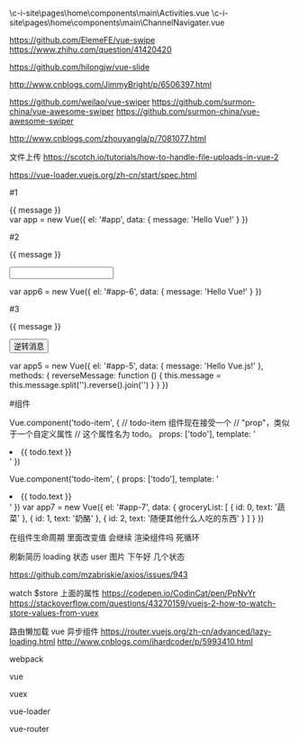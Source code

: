 


\c-i-site\pages\home\components\main\Activities.vue
\c-i-site\pages\home\components\main\ChannelNavigater.vue







https://github.com/ElemeFE/vue-swipe
https://www.zhihu.com/question/41420420

https://github.com/hilongjw/vue-slide

http://www.cnblogs.com/JimmyBright/p/6506397.html


https://github.com/weilao/vue-swiper
https://github.com/surmon-china/vue-awesome-swiper
https://github.com/surmon-china/vue-awesome-swiper


http://www.cnblogs.com/zhouyangla/p/7081077.html




文件上传
https://scotch.io/tutorials/how-to-handle-file-uploads-in-vue-2


https://vue-loader.vuejs.org/zh-cn/start/spec.html


#1

<div id="app">
  {{ message }}
</div>
var app = new Vue({
  el: '#app',
  data: {
    message: 'Hello Vue!'
  }
})


#2

<div id="app-6">
  <p>{{ message }}</p>
  <input v-model="message">
</div>

var app6 = new Vue({
  el: '#app-6',
  data: {
    message: 'Hello Vue!'
  }
})






#3
<div id="app-5">
  <p>{{ message }}</p>
  <button v-on:click="reverseMessage">逆转消息</button>
</div>

var app5 = new Vue({
  el: '#app-5',
  data: {
    message: 'Hello Vue.js!'
  },
  methods: {
    reverseMessage: function () {
      this.message = this.message.split('').reverse().join('')
    }
  }
})





#组件

Vue.component('todo-item', {
  // todo-item 组件现在接受一个
  // "prop"，类似于一个自定义属性
  // 这个属性名为 todo。
  props: ['todo'],
  template: '<li>{{ todo.text }}</li>'
})


<div id="app-7">
  <ol>
    <!--
      现在我们为每个 todo-item 提供 todo 对象
      todo 对象是变量，即其内容可以是动态的。
      我们也需要为每个组件提供一个“key”，晚些时候我们会做个解释。
    -->
    <todo-item
      v-for="item in groceryList"
      v-bind:todo="item"
      v-bind:key="item.id">
    </todo-item>
  </ol>
</div>


Vue.component('todo-item', {
  props: ['todo'],
  template: '<li>{{ todo.text }}</li>'
})
var app7 = new Vue({
  el: '#app-7',
  data: {
    groceryList: [
      { id: 0, text: '蔬菜' },
      { id: 1, text: '奶酪' },
      { id: 2, text: '随便其他什么人吃的东西' }
    ]
  }
})



在组件生命周期 里面改变值 会继续 渲染组件吗 死循环











刷新简历 loading 状态
user 图片
下午好 几个状态


https://github.com/mzabriskie/axios/issues/943



watch $store 上面的属性
https://codepen.io/CodinCat/pen/PpNvYr
https://stackoverflow.com/questions/43270159/vuejs-2-how-to-watch-store-values-from-vuex




路由懒加载 vue 异步组件 https://router.vuejs.org/zh-cn/advanced/lazy-loading.html
http://www.cnblogs.com/ihardcoder/p/5993410.html





webpack


vue

vuex

vue-loader

vue-router




























